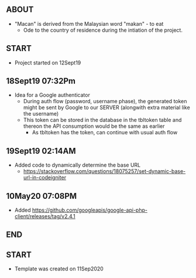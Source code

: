 ## ABOUT
* "Macan" is derived from the Malaysian word "makan" - to eat
	+ Ode to the country of residence during the intiation of the project.

## START
* Project started on 12Sept19

## 18Sept19 07:32Pm
- Idea for a Google authenticator
	+ During auth flow (password, username phase), the generated token might be sent by Google to our SERVER (alongwith extra material like the username)
	+ This token can be stored in the database in the tbltoken table and thereon the API consumption would be the same as earlier
		+ As tbltoken has the token, can continue with usual auth flow

## 19Sept19 02:14AM
* Added code to dynamically determine the base URL
	+ https://stackoverflow.com/questions/18075257/set-dynamic-base-url-in-codeigniter

## 10May20 07:08PM
* Added https://github.com/googleapis/google-api-php-client/releases/tag/v2.4.1

## END

## START
* Template was created on 11Sep2020




